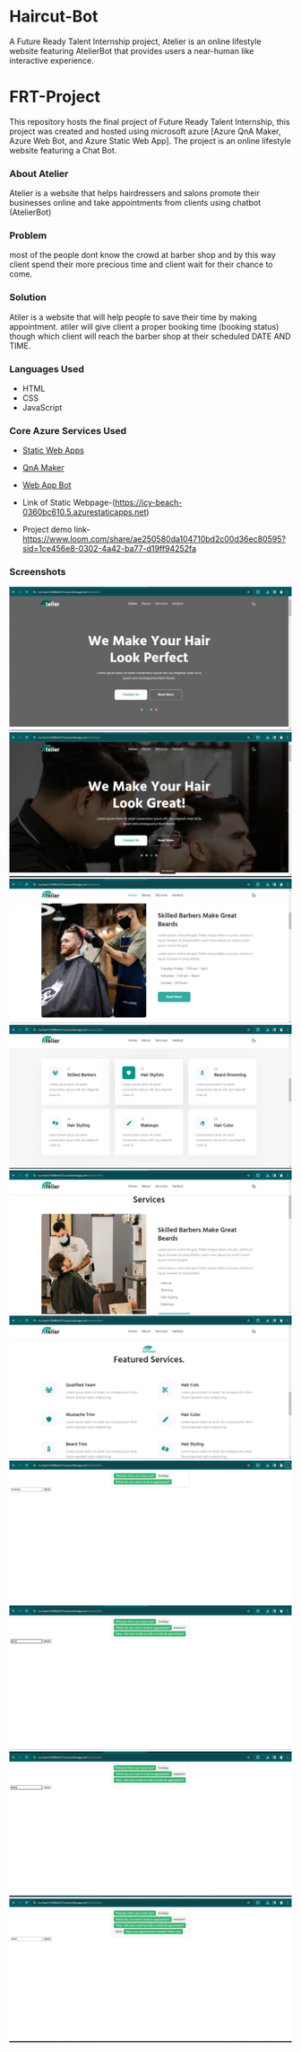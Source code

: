 # Haircut-Bot
A Future Ready Talent Internship project, Atelier is an online lifestyle website featuring AtelierBot that provides users a near-human like interactive experience.

# FRT-Project
This repository hosts the final project of Future Ready Talent Internship, this project was created and hosted using microsoft azure [Azure QnA Maker, Azure Web Bot, and Azure Static Web App]. The project is an online lifestyle website featuring a Chat Bot.


### About Atelier
Atelier is a website that helps hairdressers and salons promote their businesses online and take appointments from clients using chatbot (AtelierBot)

###  Problem
most of the people dont know the crowd at barber shop and by this way client spend their more  precious time and client wait for their chance  to come.

### Solution
Atiler is a website that will help people to save their time by making appointment. atiler will give client a proper booking time (booking status) though which client will reach the barber shop at their scheduled DATE AND TIME.

### Languages Used
  - HTML
  - CSS
  - JavaScript

### Core Azure Services Used
  - [Static Web Apps](https://azure.microsoft.com/en-us/services/app-service/static/#overview)
  - [QnA Maker](https://www.qnamaker.ai/)
  - [Web App Bot](https://azure.microsoft.com/en-us/services/bot-services/#get-started)

- Link of Static Webpage-(https://icy-beach-0360bc610.5.azurestaticapps.net)

- Project demo link-https://www.loom.com/share/ae250580da104710bd2c00d36ec80595?sid=1ce456e8-0302-4a42-ba77-d19ff94252fa

### Screenshots

![App Screenshot](https://github.com/Avinish2004/Haircut-Bot/blob/main/assets/images/Screenshot%20(132).png)
![App Screenshot](https://github.com/Avinish2004/Haircut-Bot/blob/main/assets/images/Screenshot%20(133).png)
![App Screenshot](https://github.com/Avinish2004/Haircut-Bot/blob/main/assets/images/Screenshot%20(134).png)
![App Screenshot](https://github.com/Avinish2004/Haircut-Bot/blob/main/assets/images/Screenshot%20(135).png)
![App Screenshot](https://github.com/Avinish2004/Haircut-Bot/blob/main/assets/images/Screenshot%20(136).png)
![App Screenshot](https://github.com/Avinish2004/Haircut-Bot/blob/main/assets/images/Screenshot%20(137).png)
![App Screenshot](https://github.com/Avinish2004/Haircut-Bot/blob/main/assets/images/Screenshot%20(138).png)
![App Screenshot](https://github.com/Avinish2004/Haircut-Bot/blob/main/assets/images/Screenshot%20(139).png)
![App Screenshot](https://github.com/Avinish2004/Haircut-Bot/blob/main/assets/images/Screenshot%20(140).png)
![App Screenshot](https://github.com/Avinish2004/Haircut-Bot/blob/main/assets/images/Screenshot%20(141).png)





